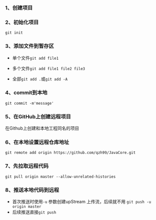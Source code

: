 ### 1、创建项目

### 2、初始化项目

`git init`

### 3、添加文件到暂存区

+ 单个文件`git add file1` 
+ 多个文件`git add file1 file2 file3` 

+ 全部`git add .`或`git add -A`

### 4、commit到本地

`git commit -m'message'`

### 5、在GitHub上创建远程项目

在Github上创建和本地工程同名的项目

### 6、在本地设置远程仓库地址

`git remote add origin https://github.com/qzh99/JavaCore.git `

### 7、先拉取远程代码

`git pull origin master --allow-unrelated-histories`

### 8、推送本地代码到远程

+ 首次推送时使用`-u` 参数创建upStream 上传流，后续就不用 `git push -u origin master`
+ 后续推送直接`git push`